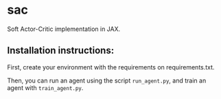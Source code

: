 # sac
Soft Actor-Critic implementation in JAX.

## Installation instructions:

First, create your environment with the requirements on requirements.txt.

Then, you can run an agent using the script `run_agent.py`, and train an agent with `train_agent.py`.
